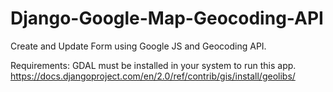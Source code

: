 # Django-Google-Map-Geocoding-API
Create and Update Form using Google JS and Geocoding API.

Requirements: GDAL must be installed in your system to run this app.
https://docs.djangoproject.com/en/2.0/ref/contrib/gis/install/geolibs/
